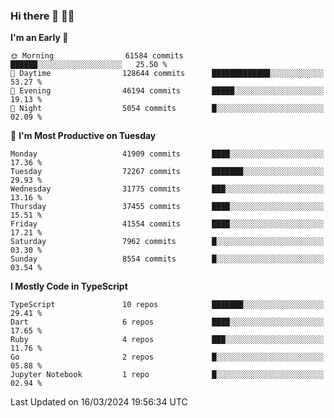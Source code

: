 ### Hi there 👋 🧑‍💻



<!--START_SECTION:waka-->
**I'm an Early 🐤** 

```text
🌞 Morning                61584 commits       ██████░░░░░░░░░░░░░░░░░░░   25.50 % 
🌆 Daytime                128644 commits      █████████████░░░░░░░░░░░░   53.27 % 
🌃 Evening                46194 commits       █████░░░░░░░░░░░░░░░░░░░░   19.13 % 
🌙 Night                  5054 commits        █░░░░░░░░░░░░░░░░░░░░░░░░   02.09 % 
```
📅 **I'm Most Productive on Tuesday** 

```text
Monday                   41909 commits       ████░░░░░░░░░░░░░░░░░░░░░   17.36 % 
Tuesday                  72267 commits       ███████░░░░░░░░░░░░░░░░░░   29.93 % 
Wednesday                31775 commits       ███░░░░░░░░░░░░░░░░░░░░░░   13.16 % 
Thursday                 37455 commits       ████░░░░░░░░░░░░░░░░░░░░░   15.51 % 
Friday                   41554 commits       ████░░░░░░░░░░░░░░░░░░░░░   17.21 % 
Saturday                 7962 commits        █░░░░░░░░░░░░░░░░░░░░░░░░   03.30 % 
Sunday                   8554 commits        █░░░░░░░░░░░░░░░░░░░░░░░░   03.54 % 
```


**I Mostly Code in TypeScript** 

```text
TypeScript               10 repos            ███████░░░░░░░░░░░░░░░░░░   29.41 % 
Dart                     6 repos             ████░░░░░░░░░░░░░░░░░░░░░   17.65 % 
Ruby                     4 repos             ███░░░░░░░░░░░░░░░░░░░░░░   11.76 % 
Go                       2 repos             █░░░░░░░░░░░░░░░░░░░░░░░░   05.88 % 
Jupyter Notebook         1 repo              █░░░░░░░░░░░░░░░░░░░░░░░░   02.94 % 
```




 Last Updated on 16/03/2024 19:56:34 UTC
<!--END_SECTION:waka-->


